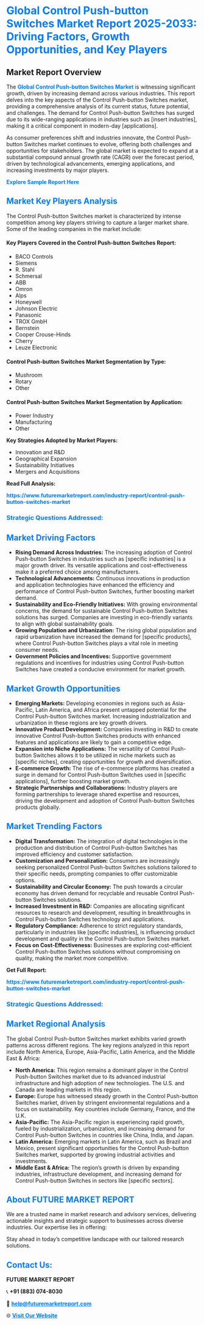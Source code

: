 <h1 style="color: #007BFF;">Global Control Push-button Switches Market Report 2025-2033: Driving Factors, Growth Opportunities, and Key Players</h1>

<section id="overview">
<h2>Market Report Overview</h2>
<p>The <a href="https://www.futuremarketreport.com/industry-report/control-push-button-switches-market" style="color: #007BFF; text-decoration: none;"><strong>Global Control Push-button Switches Market</strong></a> is witnessing significant growth, driven by increasing demand across various industries. This report delves into the key aspects of the Control Push-button Switches market, providing a comprehensive analysis of its current status, future potential, and challenges. The demand for Control Push-button Switches has surged due to its wide-ranging applications in industries such as [insert industries], making it a critical component in modern-day [applications].</p>
<p>As consumer preferences shift and industries innovate, the Control Push-button Switches market continues to evolve, offering both challenges and opportunities for stakeholders. The global market is expected to expand at a substantial compound annual growth rate (CAGR) over the forecast period, driven by technological advancements, emerging applications, and increasing investments by major players.</p>
</section>

<section id="overview">
<p><a href="https://www.futuremarketreport.com/request-sample/reportId=90877" style="color: #007BFF; text-decoration: none;"><strong>Explore Sample Report Here</strong></a></p>
</section>

<section id="key-players">
<h2 style="color: #007BFF;">Market Key Players Analysis</h2>
<p>The Control Push-button Switches market is characterized by intense competition among key players striving to capture a larger market share. Some of the leading companies in the market include:</p>
<h4>Key Players Covered in the Control Push-button Switches Report:</h4>
<ul><li>BACO Controls</li><li>Siemens</li><li>R. Stahl</li><li>Schmersal</li><li>ABB</li><li>Omron</li><li>Alps</li><li>Honeywell</li><li>Johnson Electric</li><li>Panasonic</li><li>TROX GmbH</li><li>Bernstein</li><li>Cooper Crouse-Hinds</li><li>Cherry</li><li>Leuze Electronic</li></ul>
<h4>Control Push-button Switches Market Segmentation by Type:</h4>
<ul><li>Mushroom</li><li>Rotary</li><li>Other</li></ul>

<h4>Control Push-button Switches Market Segmentation by Application:</h4>
<ul><li>Power Industry</li><li>Manufacturing</li><li>Other</li></ul>
<p><strong>Key Strategies Adopted by Market Players:</strong></p>
<ul>
<li>Innovation and R&D</li>
<li>Geographical Expansion</li>
<li>Sustainability Initiatives</li>
<li>Mergers and Acquisitions</li>
</ul>
</section>

<section>
<p><strong>Read Full Analysis: </strong></p><a href="https://www.futuremarketreport.com/industry-report/control-push-button-switches-market" style="color: #007BFF; text-decoration: none;"><strong>https://www.futuremarketreport.com/industry-report/control-push-button-switches-market</strong></a>
<h3 style="color: #007BFF;">Strategic Questions Addressed:</h3>
</section>

<section id="driving-factors">
<h2 style="color: #007BFF;">Market Driving Factors</h2>
<ul>
<li><strong>Rising Demand Across Industries:</strong> The increasing adoption of Control Push-button Switches in industries such as [specific industries] is a major growth driver. Its versatile applications and cost-effectiveness make it a preferred choice among manufacturers.</li>
<li><strong>Technological Advancements:</strong> Continuous innovations in production and application technologies have enhanced the efficiency and performance of Control Push-button Switches, further boosting market demand.</li>
<li><strong>Sustainability and Eco-Friendly Initiatives:</strong> With growing environmental concerns, the demand for sustainable Control Push-button Switches solutions has surged. Companies are investing in eco-friendly variants to align with global sustainability goals.</li>
<li><strong>Growing Population and Urbanization:</strong> The rising global population and rapid urbanization have increased the demand for [specific products], where Control Push-button Switches plays a vital role in meeting consumer needs.</li>
<li><strong>Government Policies and Incentives:</strong> Supportive government regulations and incentives for industries using Control Push-button Switches have created a conducive environment for market growth.</li>
</ul>
</section>

<section id="growth-opportunities">
<h2 style="color: #007BFF;">Market Growth Opportunities</h2>
<ul>
<li><strong>Emerging Markets:</strong> Developing economies in regions such as Asia-Pacific, Latin America, and Africa present untapped potential for the Control Push-button Switches market. Increasing industrialization and urbanization in these regions are key growth drivers.</li>
<li><strong>Innovative Product Development:</strong> Companies investing in R&D to create innovative Control Push-button Switches products with enhanced features and applications are likely to gain a competitive edge.</li>
<li><strong>Expansion into Niche Applications:</strong> The versatility of Control Push-button Switches allows it to be utilized in niche markets such as [specific niches], creating opportunities for growth and diversification.</li>
<li><strong>E-commerce Growth:</strong> The rise of e-commerce platforms has created a surge in demand for Control Push-button Switches used in [specific applications], further boosting market growth.</li>
<li><strong>Strategic Partnerships and Collaborations:</strong> Industry players are forming partnerships to leverage shared expertise and resources, driving the development and adoption of Control Push-button Switches products globally.</li>
</ul>
</section>

<section id="trending-factors">
<h2 style="color: #007BFF;">Market Trending Factors</h2>
<ul>
<li><strong>Digital Transformation:</strong> The integration of digital technologies in the production and distribution of Control Push-button Switches has improved efficiency and customer satisfaction.</li>
<li><strong>Customization and Personalization:</strong> Consumers are increasingly seeking personalized Control Push-button Switches solutions tailored to their specific needs, prompting companies to offer customizable options.</li>
<li><strong>Sustainability and Circular Economy:</strong> The push towards a circular economy has driven demand for recyclable and reusable Control Push-button Switches solutions.</li>
<li><strong>Increased Investment in R&D:</strong> Companies are allocating significant resources to research and development, resulting in breakthroughs in Control Push-button Switches technology and applications.</li>
<li><strong>Regulatory Compliance:</strong> Adherence to strict regulatory standards, particularly in industries like [specific industries], is influencing product development and quality in the Control Push-button Switches market.</li>
<li><strong>Focus on Cost-Effectiveness:</strong> Businesses are exploring cost-efficient Control Push-button Switches solutions without compromising on quality, making the market more competitive.</li>
</ul>
</section>

<section>
<p><strong>Get Full Report: </strong></p><a href="https://www.futuremarketreport.com/industry-report/control-push-button-switches-market" style="color: #007BFF; text-decoration: none;"><strong>https://www.futuremarketreport.com/industry-report/control-push-button-switches-market</strong></a>
<h3 style="color: #007BFF;">Strategic Questions Addressed:</h3>
</section>


<section id="regional-analysis">
<h2 style="color: #007BFF;">Market Regional Analysis</h2>
<p>The global Control Push-button Switches market exhibits varied growth patterns across different regions. The key regions analyzed in this report include North America, Europe, Asia-Pacific, Latin America, and the Middle East & Africa:</p>
<ul>
<li><strong>North America:</strong> This region remains a dominant player in the Control Push-button Switches market due to its advanced industrial infrastructure and high adoption of new technologies. The U.S. and Canada are leading markets in this region.</li>
<li><strong>Europe:</strong> Europe has witnessed steady growth in the Control Push-button Switches market, driven by stringent environmental regulations and a focus on sustainability. Key countries include Germany, France, and the U.K.</li>
<li><strong>Asia-Pacific:</strong> The Asia-Pacific region is experiencing rapid growth, fueled by industrialization, urbanization, and increasing demand for Control Push-button Switches in countries like China, India, and Japan.</li>
<li><strong>Latin America:</strong> Emerging markets in Latin America, such as Brazil and Mexico, present significant opportunities for the Control Push-button Switches market, supported by growing industrial activities and investments.</li>
<li><strong>Middle East & Africa:</strong> The region’s growth is driven by expanding industries, infrastructure development, and increasing demand for Control Push-button Switches in sectors like [specific sectors].</li>
</ul>
</section>

<footer>
<h2 style="color: #007BFF;">About FUTURE MARKET REPORT</h2>
<p>We are a trusted name in market research and advisory services, delivering actionable insights and strategic support to businesses across diverse industries. Our expertise lies in offering:</p>

<p>Stay ahead in today’s competitive landscape with our tailored research solutions.</p>

<h2 style="color: #007BFF;">Contact Us:</h2>
<p><strong>FUTURE MARKET REPORT</strong></p>
<p>📞 <strong>+91 (883) 074-8030</strong></p>
<p>📧 <strong><a href="mailto:help@futuremarketreport.com" style="color: #007BFF;">help@futuremarketreport.com</a></strong></p>
<p>🌐 <strong><a href="https://www.futuremarketreport.com/" style="color: #007BFF;">Visit Our Website</a></strong></p>
</footer>